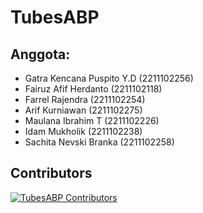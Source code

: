 # TubesABP

## Anggota:
- Gatra Kencana Puspito Y.D      (2211102256)
- Fairuz Afif Herdanto 		    (2211102118)
- Farrel Rajendra 		    (2211102254)
- Arif Kurniawan 		    (2211102275)
- Maulana Ibrahim T 		    (2211102226)
- Idam Mukholik 		    (2211102238)
- Sachita Nevski Branka              (2211102258)

## Contributors

<a href="https://github.com/Azixe/TubesABP/graphs/contributors">
  <img src="https://contrib.rocks/image?repo=Azixe/TubesABP"  alt="TubesABP Contributors"/>
</a>
